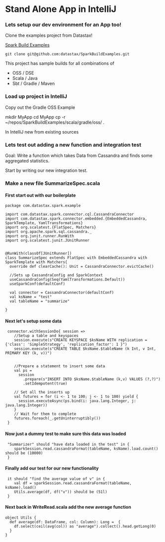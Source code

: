 # Stand Alone App in IntelliJ


### Lets setup our dev environment for an App too!

Clone the examples project from Datastax!

[Spark Build Examples](https://github.com/datastax/SparkBuildExamples)

    git clone git@github.com:datastax/SparkBuildExamples.git
    
This project has sample builds for all combinations of

* OSS / DSE
* Scala / Java
* Sbt / Gradle / Maven

### Load up project in IntelliJ

Copy out the Gradle OSS Example

   mkdir MyApp
   cd MyApp
   cp -r ~/repos/SparkBuildExamples/scala/gradle/oss/ .
   
In IntelliJ new from existing sources


### Lets test out adding a new function and integration test

Goal: Write a function which takes Data from Cassandra and finds
some aggregated statistics.


Start by writing our new integration test.

### Make a new file SummarizeSpec.scala

#### First start out with our boilerplate

    package com.datastax.spark.example

    import com.datastax.spark.connector.cql.CassandraConnector
    import com.datastax.spark.connector.embedded.{EmbeddedCassandra, SparkTemplate, YamlTransformations}
    import org.scalatest.{FlatSpec, Matchers}
    import org.apache.spark.sql.cassandra._
    import org.junit.runner.RunWith
    import org.scalatest.junit.JUnitRunner


    @RunWith(classOf[JUnitRunner])
    class SummarizeSpec extends FlatSpec with EmbeddedCassandra with SparkTemplate with Matchers{
      override def clearCache(): Unit = CassandraConnector.evictCache()

      //Sets up CassandraConfig and SparkContext
      useCassandraConfig(Seq(YamlTransformations.Default))
      useSparkConf(defaultConf)

      val connector = CassandraConnector(defaultConf)
      val ksName = "test"
      val tableName = "summarize"

    }
    
#### Next let's setup some data 

     connector.withSessionDo{ session =>
        //Setup a table and keyspaces
        session.execute(s"CREATE KEYSPACE $ksName WITH replication = {'class': 'SimpleStrategy', 'replication_factor': 1 }")
        session.execute(s"CREATE TABLE $ksName.$tableName (k Int, v Int, PRIMARY KEY (k, v))")


        //Prepare a statement to insert some data
        val ps =
          session
            .prepare(s"INSERT INTO $ksName.$tableName (k,v) VALUES (?,?)")
            .setIdempotent(true)

        // Set all the inserts up
        val futures = for (i <- 1 to 100; j <- 1 to 100) yield {
          session.executeAsync(ps.bind(i: java.lang.Integer, j: java.lang.Integer))
        }
        // Wait for them to complete
        futures.foreach(_.getUninterruptibly())
     }
     
#### Now just a dummy test to make sure this data was loaded

     "Summarizer" should "have data loaded in the test" in {
        sparkSession.read.cassandraFormat(tableName, ksName).load.count() should be (10000)
     }
     
#### Finally add our test for our new functionality

     it should "find the average value of v" in {
        val df = sparkSession.read.cassandraFormat(tableName, ksName).load()
        Utils.average(df, df("v")) should be (51l)
     }
     
#### Next back in WriteRead.scala add the new average function

    object Utils {
      def average(df: DataFrame, col: Column): Long =  {
        df.select(ceil(avg(col)) as "average").collect().head.getLong(0)
      }
    }

   
  